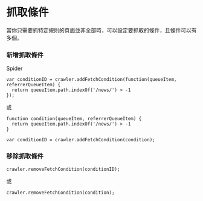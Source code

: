 # 抓取條件

當你只需要抓特定規則的頁面並非全部時，可以設定要抓取的條件，且條件可以有多個。

### 新增抓取條件

Spider

```
var conditionID = crawler.addFetchCondition(function(queueItem, referrerQueueItem) {
  return queueItem.path.indexOf('/news/') > -1
});
```

或

```
function condition(queueItem, referrerQueueItem) {
  return queueItem.path.indexOf('/news/') > -1
}

var conditionID = crawler.addFetchCondition(condition);
```

### 移除抓取條件

```
crawler.removeFetchCondition(conditionID);
```

或

```
crawler.removeFetchCondition(condition);
```
